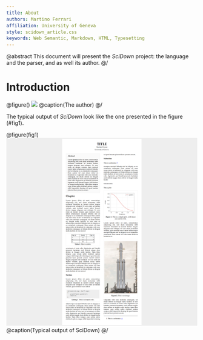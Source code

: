 ```yaml
---
title: About
authors: Martino Ferrari
affiliation: University of Geneva
style: scidown_article.css
keywords: Web Semantic, Markdown, HTML, Typesetting
---
```


@abstract
This document will present the *SciDown* project: the language and the parser, and as well its author.
@/

# Introduction

@figure()
![](/home/martino/Pictures/martino.png)
@caption(The author)
@/

The typical output of *SciDown* look like the one presented in the figure (#fig1).

@figure(fig1)
![](../html_article.png)
@caption(Typical output of SciDown)
@/
